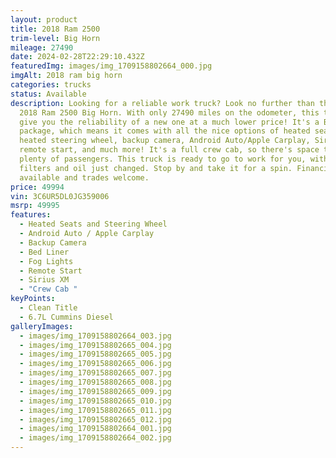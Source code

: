 ```yaml
---
layout: product
title: 2018 Ram 2500
trim-level: Big Horn
mileage: 27490
date: 2024-02-28T22:29:10.432Z
featuredImg: images/img_1709158802664_000.jpg
imgAlt: 2018 ram big horn
categories: trucks
status: Available
description: Looking for a reliable work truck? Look no further than this nice
  2018 Ram 2500 Big Horn. With only 27490 miles on the odometer, this truck will
  give you the reliability of a new one at a much lower price! It's a Big Horn
  package, which means it comes with all the nice options of heated seats,
  heated steering wheel, backup camera, Android Auto/Apple Carplay, Sirius XM,
  remote start, and much more! It's a full crew cab, so there's space to haul
  plenty of passengers. This truck is ready to go to work for you, with new fuel
  filters and oil just changed. Stop by and take it for a spin. Financing
  available and trades welcome.
price: 49994
vin: 3C6UR5DL0JG359006
msrp: 49995
features:
  - Heated Seats and Steering Wheel
  - Android Auto / Apple Carplay
  - Backup Camera
  - Bed Liner
  - Fog Lights
  - Remote Start
  - Sirius XM
  - "Crew Cab "
keyPoints:
  - Clean Title
  - 6.7L Cummins Diesel
galleryImages:
  - images/img_1709158802664_003.jpg
  - images/img_1709158802665_004.jpg
  - images/img_1709158802665_005.jpg
  - images/img_1709158802665_006.jpg
  - images/img_1709158802665_007.jpg
  - images/img_1709158802665_008.jpg
  - images/img_1709158802665_009.jpg
  - images/img_1709158802665_010.jpg
  - images/img_1709158802665_011.jpg
  - images/img_1709158802665_012.jpg
  - images/img_1709158802664_001.jpg
  - images/img_1709158802664_002.jpg
---
```

